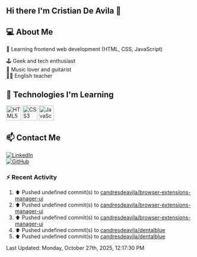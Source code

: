 ## Hi there I'm Cristian De Avila 👋

## 💻 About Me  
🎯 Learning frontend web development (HTML, CSS, JavaScript) 

🕹️ Geek and tech enthusiast   
🎸 Music lover and guitarist  
🧑‍🏫 English teacher  

## 🚀 Technologies I'm Learning  
<p align="left">
  <img src="https://cdn.jsdelivr.net/gh/devicons/devicon/icons/html5/html5-original.svg" alt="HTML5" width="40" height="40"/>
  <img src="https://cdn.jsdelivr.net/gh/devicons/devicon/icons/css3/css3-original.svg" alt="CSS3" width="40" height="40"/>
  <img src="https://cdn.jsdelivr.net/gh/devicons/devicon/icons/javascript/javascript-original.svg" alt="JavaScript" width="40" height="40"/>
</p>

## 📫 Contact Me  
[![LinkedIn](https://img.shields.io/badge/LinkedIn-0077B5?style=for-the-badge&logo=linkedin&logoColor=white)](https://www.linkedin.com/in/cristiandeavilacd/)  
[![GitHub](https://img.shields.io/badge/GitHub-181717?style=for-the-badge&logo=github&logoColor=white)](https://github.com/candresdeavila)  

### :zap: Recent Activity
<!--RECENT_ACTIVITY:start-->
1. ⬆️ Pushed undefined commit(s) to [candresdeavila/browser-extensions-manager-ui](https://github.com/candresdeavila/browser-extensions-manager-ui)<br>
2. ⬆️ Pushed undefined commit(s) to [candresdeavila/browser-extensions-manager-ui](https://github.com/candresdeavila/browser-extensions-manager-ui)<br>
3. ⬆️ Pushed undefined commit(s) to [candresdeavila/browser-extensions-manager-ui](https://github.com/candresdeavila/browser-extensions-manager-ui)<br>
4. ⬆️ Pushed undefined commit(s) to [candresdeavila/dentalblue](https://github.com/candresdeavila/dentalblue)<br>
5. ⬆️ Pushed undefined commit(s) to [candresdeavila/dentalblue](https://github.com/candresdeavila/dentalblue)<br>
<!--RECENT_ACTIVITY:end-->
<!--RECENT_ACTIVITY:last_update-->
Last Updated: Monday, October 27th, 2025, 12:17:30 PM
<!--RECENT_ACTIVITY:last_update_end-->
